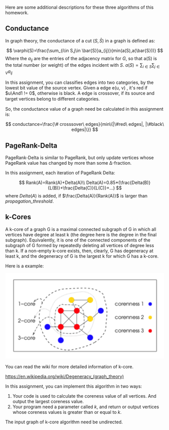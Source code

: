 Here are some additional descriptions for these three algorithms of this homework.

## Conductance

In graph theory, the conductance of  a cut $(S,\bar{S})$ in a graph is defined as:

$$
\varphi(S)=\frac{\sum_{i\in S,j\in \bar{S}}a_{ij}}{min(a(S),a(\bar{S}))}
$$
Where the $a_{ij}$ are the entries of the adjacency matrix for *G*, so that a(S) is the total number (or weight) of the edges incident with *S*. $a(S)=\sum_{i\in S}\sum_{j\in V}a_{ij}$

In this assignment, you can classifies edges into two categories, by the lowest bit value of the source vertex. Given a edge e(u, v) , it's red if $u\And1 != 0$, otherwise is black. A edge is crossover, if its source and target vertices belong to diﬀerent categories. 

So, the conductance value of a graph need be calculated in this assignment is:

$$
conductance=\frac{\# crosssover\ edges}{min\{|\#red\ edges|, |\#black\ edges|\}}
$$


## PageRank-Delta

PageRank-Delta is similar to PageRank, but only update vertices whose PageRank value has changed by more than some Δ-fraction.

In this assignment, each iteration of PageRank Delta:

$$
Rank(A)=Rank(A)+Delta(A)\\
Delta(A)=0.85*(\frac{Delta(B)}{L(B)}+\frac{Delta(C)}{L(C)}+...)
$$
where $Delta(A)$ is added, if $\frac{Delta(A)}{Rank(A)}$ is larger than *propagation_threshold*.

## k-Cores

A k-core of a graph G is a maximal connected subgraph of G in which all vertices have degree at least k (the degree here is the degree in the final subgraph). Equivalently, it is one of the connected components of the subgraph of G formed by repeatedly deleting all vertices of degree less than k. If a non-empty k-core exists, then, clearly, G has degeneracy at least k, and the degeneracy of G is the largest k for which G has a k-core. 

Here is a example:

<img src="./k-cores.png"/>

You can read the wiki for more detailed information of k-core.

https://en.wikipedia.org/wiki/Degeneracy_(graph_theory)

In this assignment, you can implement this algorithm in two ways:

1. Your code is used to calculate the coreness value of all vertices. And output the largest coreness value.
2. Your program need a parameter called $k$, and return or output vertices whose coreness values is greater than or equal to $k$.

The input graph of k-core algorithm need be undirected.

